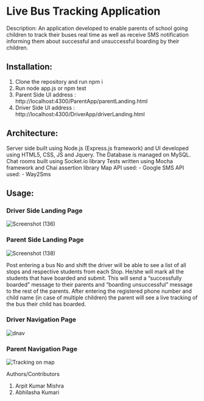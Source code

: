 # Live Bus Tracking Application
Description: An application developed to enable parents of school going children to track their buses real time as well as receive SMS notification informing them about successful and unsuccessful boarding by their children.  

## Installation:  
1.	Clone the repository and run npm i
2.	Run node app.js or npm test
3.	Parent Side UI address : http://localhost:4300/ParentApp/parentLanding.html
4.	Driver Side UI address : http://localhost:4300/DriverApp/driverLanding.html

## Architecture:
Server side built using Node.js (Express.js framework) and UI developed using HTML5, CSS, JS and Jquery. The Database is managed on MySQL. 
Chat rooms built using Socket.io library                                                                                                       Tests written using Mocha framework and Chai assertion library
Map API used: - Google
SMS API used: - Way2Sms

## Usage:
	                                                                    			                     
### Driver Side Landing Page 
![Screenshot (136)](https://user-images.githubusercontent.com/31110940/73436807-2fc49800-4371-11ea-8a15-aa9202853aa9.png)

### Parent Side Landing Page	
![Screenshot (138)](https://user-images.githubusercontent.com/31110940/73436851-47038580-4371-11ea-8873-cd288ab81e7f.png)

Post entering a bus No and shift the driver will be able to see a list of all stops and respective students from each Stop. He/she will mark all the students that have boarded and submit. This will send a “successfully boarded” message to their parents and “boarding unsuccessful” message to the rest of the parents.
After entering the registered phone number and child name (in case of multiple children) the parent will see a live tracking of the bus their child has boarded. 

### Driver Navigation Page
![dnav](https://user-images.githubusercontent.com/31110940/73436731-14598d00-4371-11ea-9862-96f15eafdef0.jpg)

### Parent Navigation Page
![Tracking on map](https://user-images.githubusercontent.com/31110940/73436880-54b90b00-4371-11ea-8276-82f08522a0e7.png)

 Authors/Contributors
1.	Arpit Kumar Mishra 
2.	Abhilasha Kumari















 


